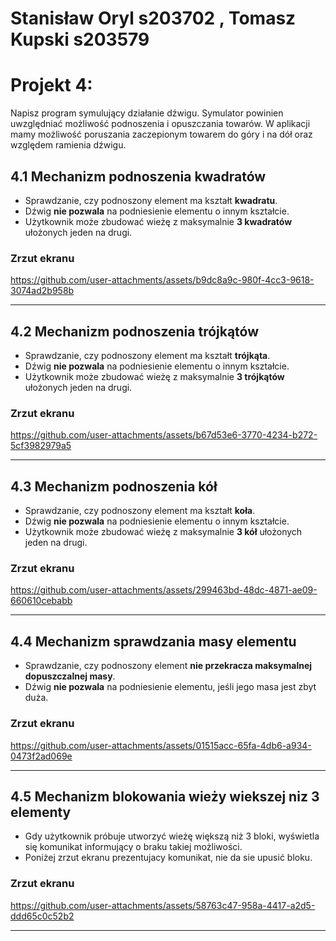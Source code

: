 # Stanisław Oryl s203702 , Tomasz Kupski s203579
  

# Projekt 4:
Napisz program symulujący działanie dźwigu. Symulator powinien uwzględniać możliwość podnoszenia i
opuszczania towarów. W aplikacji mamy możliwość poruszania zaczepionym towarem do góry i na dół
oraz względem ramienia dźwigu.

## 4.1 Mechanizm podnoszenia kwadratów
- Sprawdzanie, czy podnoszony element ma kształt **kwadratu**.
- Dźwig **nie pozwala** na podniesienie elementu o innym kształcie.
- Użytkownik może zbudować wieżę z maksymalnie **3 kwadratów** ułożonych jeden na drugi.

### Zrzut ekranu
https://github.com/user-attachments/assets/b9dc8a9c-980f-4cc3-9618-3074ad2b958b

---

## 4.2 Mechanizm podnoszenia trójkątów
- Sprawdzanie, czy podnoszony element ma kształt **trójkąta**.
- Dźwig **nie pozwala** na podniesienie elementu o innym kształcie.
- Użytkownik może zbudować wieżę z maksymalnie **3 trójkątów** ułożonych jeden na drugi.

### Zrzut ekranu
https://github.com/user-attachments/assets/b67d53e6-3770-4234-b272-5cf3982979a5

---

## 4.3 Mechanizm podnoszenia kół
- Sprawdzanie, czy podnoszony element ma kształt **koła**.
- Dźwig **nie pozwala** na podniesienie elementu o innym kształcie.
- Użytkownik może zbudować wieżę z maksymalnie **3 kół** ułożonych jeden na drugi.

### Zrzut ekranu
https://github.com/user-attachments/assets/299463bd-48dc-4871-ae09-660610cebabb

---

## 4.4 Mechanizm sprawdzania masy elementu
- Sprawdzanie, czy podnoszony element **nie przekracza maksymalnej dopuszczalnej masy**.
- Dźwig **nie pozwala** na podniesienie elementu, jeśli jego masa jest zbyt duża.

### Zrzut ekranu
https://github.com/user-attachments/assets/01515acc-65fa-4db6-a934-0473f2ad069e

---

## 4.5 Mechanizm blokowania wieży wiekszej niz 3 elementy
- Gdy użytkownik próbuje utworzyć wieżę większą niż 3 bloki, wyświetla się komunikat informujący o braku takiej możliwości.
- Poniżej zrzut ekranu prezentujacy komunikat, nie da sie upusić bloku. 
 ### Zrzut ekranu
https://github.com/user-attachments/assets/58763c47-958a-4417-a2d5-ddd65c0c52b2

---




